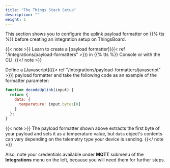 ```yaml
---
title: "The Things Stack Setup"
description: ""
weight: 1
---
```


This section shows you to configure the uplink payload formatter on {{% tts %}} before creating an integration setup on ThingsBoard.

<!--more-->

{{< note >}} Learn to create a [payload formatter]({{< ref "/integrations/payload-formatters" >}}) in {{% tts %}} Console or with the CLI. {{</ note >}}

Define a [Javascript]({{< ref "/integrations/payload-formatters/javascript" >}}) payload formatter and take the following code as an example of the formatter parameter:

```js
function decodeUplink(input) {
  return {
    data: {
      temperature: input.bytes[0]
    }
  };
}
```
{{< note >}} The payload formatter shown above extracts the first byte of your payload and sets it as a temperature value, but `data` object's contents can vary depending on the telemetry type your device is sending. {{</ note >}}

Also, note your credentials available under **MQTT** submenu of the **Integrations** menu on the left, because you will need them for further steps.
